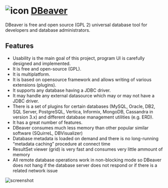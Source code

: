 # ![icon](https://cdn.rawgit.com/majkinetor/chocolatey/master/dbeaver/icon.png) [DBeaver](https://chocolatey.org/packages/dbeaver)

DBeaver is free and open source (GPL 2) universal database tool for developers and database administrators.

## Features

- Usability is the main goal of this project, program UI is carefully designed and implemented.
- It is free and open-source (GPL).
- It is multiplatform.
- It is based on opensource framework and allows writing of various extensions (plugins).
- It supports any database having a JDBC driver.
- It may handle any external datasource which may or may not have a JDBC driver.
- There is a set of plugins for certain databases (MySQL, Oracle, DB2, SQL Server, PostgreSQL, Vertica, Informix, MongoDB, Cassandra in version 3.x) and different database management utilities (e.g. ERD).
- It has a great number of features.
- DBeaver consumes much less memory than other popular similar software (SQuirreL, DBVisualizer)
- Database metadata is loaded on demand and there is no long-running “metadata caching” procedure at connect time
- ResultSet viewer (grid) is very fast and consumes very little ammount of memory
- All remote database operations work in non-blocking mode so DBeaver does not hang if the database server does not respond or if there is a related network issue

![screenshot](https://cdn.rawgit.com/majkinetor/chocolatey/master/dbeaver/screenshot.png)

